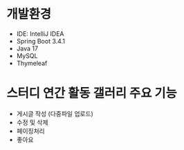 # 개발환경
- IDE: IntelliJ IDEA
- Spring Boot 3.4.1
- Java 17
- MySQL
- Thymeleaf


# 스터디 연간 활동 갤러리 주요 기능
- 게시글 작성 (다중파일 업로드)
- 수정 및 삭제
- 페이징처리
- 좋아요